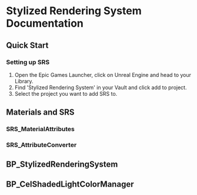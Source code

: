 # Stylized Rendering System Documentation

## Quick Start

### Setting up SRS

1. Open the Epic Games Launcher, click on Unreal Engine and head to your Library.
2. Find 'Stylized Rendering System' in your Vault and click add to project.
3. Select the project you want to add SRS to.

## Materials and SRS
### SRS_MaterialAttributes
### SRS_AttributeConverter

## BP_StylizedRenderingSystem

## BP_CelShadedLightColorManager
